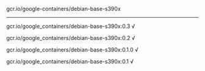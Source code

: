 gcr.io/google-containers/debian-base-s390x 

----
gcr.io/google_containers/debian-base-s390x:0.3 √

gcr.io/google_containers/debian-base-s390x:0.2 √

gcr.io/google_containers/debian-base-s390x:0.1.0 √

gcr.io/google_containers/debian-base-s390x:0.1 √

